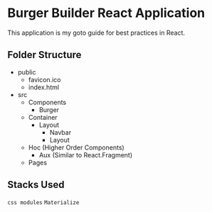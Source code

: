 # Burger Builder React Application
This application is my goto guide for best practices in React.

## Folder Structure
- public
  - favicon.ico
  - index.html
- src
  - Components
    - Burger
  - Container
    - Layout
      - Navbar
      - Layout
  - Hoc (Higher Order Components)
    - Aux (Similar to React.Fragment)
  - Pages

## Stacks Used
`css modules` `Materialize`